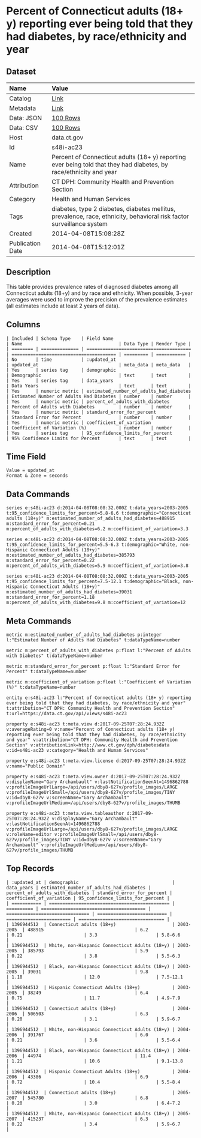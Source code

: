 # Percent of Connecticut adults (18+ y) reporting ever being told that they had diabetes, by race/ethnicity and year

## Dataset

| Name | Value |
| :--- | :---- |
| Catalog | [Link](https://catalog.data.gov/dataset/percent-of-connecticut-adults-18-y-reporting-ever-being-told-that-they-had-diabetes-by-rac) |
| Metadata | [Link](https://data.ct.gov/api/views/s48i-ac23) |
| Data: JSON | [100 Rows](https://data.ct.gov/api/views/s48i-ac23/rows.json?max_rows=100) |
| Data: CSV | [100 Rows](https://data.ct.gov/api/views/s48i-ac23/rows.csv?max_rows=100) |
| Host | data.ct.gov |
| Id | s48i-ac23 |
| Name | Percent of Connecticut adults (18+ y) reporting ever being told that they had diabetes, by race/ethnicity and year |
| Attribution | CT DPH: Community Health and Prevention Section |
| Category | Health and Human Services |
| Tags | diabetes, type 2 diabetes, diabetes mellitus, prevalence, race, ethnicity, behavioral risk factor surveillance system |
| Created | 2014-04-08T15:08:28Z |
| Publication Date | 2014-04-08T15:12:01Z |

## Description

This table provides prevalence rates of diagnosed diabetes among all Connecticut adults (18+y) and by race and ethnicity.  When possible, 3-year averages were used to improve the precision of the prevalence estimates (all estimates include at least 2 years of data).

## Columns

```ls
| Included | Schema Type    | Field Name                              | Name                                    | Data Type | Render Type |
| ======== | ============== | ======================================= | ======================================= | ========= | =========== |
| No       | time           | :updated_at                             | updated_at                              | meta_data | meta_data   |
| Yes      | series tag     | demographic                             | Demographic                             | text      | text        |
| Yes      | series tag     | data_years                              | Data Years                              | text      | text        |
| Yes      | numeric metric | estimated_number_of_adults_had_diabetes | Estimated Number of Adults Had Diabetes | number    | number      |
| Yes      | numeric metric | percent_of_adults_with_diabetes         | Percent of Adults with Diabetes         | number    | number      |
| Yes      | numeric metric | standard_error_for_percent              | Standard Error for Percent              | number    | number      |
| Yes      | numeric metric | coefficient_of_variation                | Coefficient of Variation (%)            | number    | number      |
| Yes      | series tag     | 95_confidence_limits_for_percent        | 95% Confidence Limits for Percent       | text      | text        |
```

## Time Field

```ls
Value = updated_at
Format & Zone = seconds
```

## Data Commands

```ls
series e:s48i-ac23 d:2014-04-08T08:08:32.000Z t:data_years=2003-2005 t:95_confidence_limits_for_percent=5.8-6.6 t:demographic="Connecticut adults (18+y)" m:estimated_number_of_adults_had_diabetes=488915 m:standard_error_for_percent=0.21 m:percent_of_adults_with_diabetes=6.2 m:coefficient_of_variation=3.3

series e:s48i-ac23 d:2014-04-08T08:08:32.000Z t:data_years=2003-2005 t:95_confidence_limits_for_percent=5.5-6.3 t:demographic="White, non-Hispanic Connecticut Adults (18+y)" m:estimated_number_of_adults_had_diabetes=385793 m:standard_error_for_percent=0.22 m:percent_of_adults_with_diabetes=5.9 m:coefficient_of_variation=3.8

series e:s48i-ac23 d:2014-04-08T08:08:32.000Z t:data_years=2003-2005 t:95_confidence_limits_for_percent=7.5-12.1 t:demographic="Black, non-Hispanic Connecticut Adults (18+y)" m:estimated_number_of_adults_had_diabetes=39031 m:standard_error_for_percent=1.18 m:percent_of_adults_with_diabetes=9.8 m:coefficient_of_variation=12
```

## Meta Commands

```ls
metric m:estimated_number_of_adults_had_diabetes p:integer l:"Estimated Number of Adults Had Diabetes" t:dataTypeName=number

metric m:percent_of_adults_with_diabetes p:float l:"Percent of Adults with Diabetes" t:dataTypeName=number

metric m:standard_error_for_percent p:float l:"Standard Error for Percent" t:dataTypeName=number

metric m:coefficient_of_variation p:float l:"Coefficient of Variation (%)" t:dataTypeName=number

entity e:s48i-ac23 l:"Percent of Connecticut adults (18+ y) reporting ever being told that they had diabetes, by race/ethnicity and year" t:attribution="CT DPH: Community Health and Prevention Section" t:url=https://data.ct.gov/api/views/s48i-ac23

property e:s48i-ac23 t:meta.view d:2017-09-25T07:28:24.932Z v:averageRating=0 v:name="Percent of Connecticut adults (18+ y) reporting ever being told that they had diabetes, by race/ethnicity and year" v:attribution="CT DPH: Community Health and Prevention Section" v:attributionLink=http://www.ct.gov/dph/diabetesdata v:id=s48i-ac23 v:category="Health and Human Services"

property e:s48i-ac23 t:meta.view.license d:2017-09-25T07:28:24.932Z v:name="Public Domain"

property e:s48i-ac23 t:meta.view.owner d:2017-09-25T07:28:24.932Z v:displayName="Gary Archambault" v:lastNotificationSeenAt=1496862788 v:profileImageUrlLarge=/api/users/dby8-627v/profile_images/LARGE v:profileImageUrlSmall=/api/users/dby8-627v/profile_images/TINY v:id=dby8-627v v:screenName="Gary Archambault" v:profileImageUrlMedium=/api/users/dby8-627v/profile_images/THUMB

property e:s48i-ac23 t:meta.view.tableauthor d:2017-09-25T07:28:24.932Z v:displayName="Gary Archambault" v:lastNotificationSeenAt=1496862788 v:profileImageUrlLarge=/api/users/dby8-627v/profile_images/LARGE v:roleName=editor v:profileImageUrlSmall=/api/users/dby8-627v/profile_images/TINY v:id=dby8-627v v:screenName="Gary Archambault" v:profileImageUrlMedium=/api/users/dby8-627v/profile_images/THUMB
```

## Top Records

```ls
| :updated_at | demographic                                   | data_years | estimated_number_of_adults_had_diabetes | percent_of_adults_with_diabetes | standard_error_for_percent | coefficient_of_variation | 95_confidence_limits_for_percent | 
| =========== | ============================================= | ========== | ======================================= | =============================== | ========================== | ======================== | ================================ | 
| 1396944512  | Connecticut adults (18+y)                     | 2003-2005  | 488915                                  | 6.2                             | 0.21                       | 3.3                      | 5.8-6.6                          | 
| 1396944512  | White, non-Hispanic Connecticut Adults (18+y) | 2003-2005  | 385793                                  | 5.9                             | 0.22                       | 3.8                      | 5.5-6.3                          | 
| 1396944512  | Black, non-Hispanic Connecticut Adults (18+y) | 2003-2005  | 39031                                   | 9.8                             | 1.18                       | 12.0                     | 7.5-12.1                         | 
| 1396944512  | Hispanic Connecticut Adults (18+y)            | 2003-2005  | 38249                                   | 6.4                             | 0.75                       | 11.7                     | 4.9-7.9                          | 
| 1396944512  | Connecticut adults (18+y)                     | 2004-2006  | 506503                                  | 6.3                             | 0.20                       | 3.1                      | 5.9-6.7                          | 
| 1396944512  | White, non-Hispanic Connecticut Adults (18+y) | 2004-2006  | 391767                                  | 6.0                             | 0.21                       | 3.6                      | 5.5-6.4                          | 
| 1396944512  | Black, non-Hispanic Connecticut Adults (18+y) | 2004-2006  | 44974                                   | 11.4                            | 1.21                       | 10.6                     | 9.1-13.8                         | 
| 1396944512  | Hispanic Connecticut Adults (18+y)            | 2004-2006  | 43386                                   | 6.9                             | 0.72                       | 10.4                     | 5.5-8.4                          | 
| 1396944512  | Connecticut adults (18+y)                     | 2005-2007  | 545780                                  | 6.8                             | 0.20                       | 3.0                      | 6.4-7.2                          | 
| 1396944512  | White, non-Hispanic Connecticut Adults (18+y) | 2005-2007  | 415237                                  | 6.3                             | 0.22                       | 3.4                      | 5.9-6.7                          | 
```